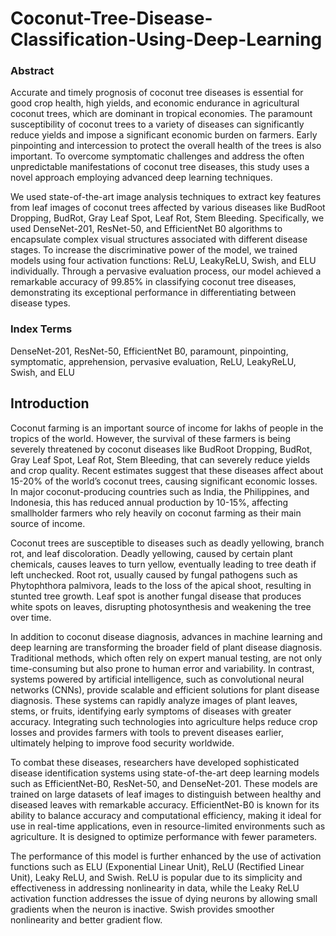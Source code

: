 # Coconut-Tree-Disease-Classification-Using-Deep-Learning

### Abstract
Accurate and timely prognosis of coconut tree diseases is essential for good crop health, high yields, and economic endurance in agricultural coconut trees, which are dominant in tropical economies. The paramount susceptibility of coconut trees to a variety of diseases can significantly reduce yields and impose a significant economic burden on farmers. Early pinpointing and intercession to protect the overall health of the trees is also important. To overcome symptomatic challenges and address the often unpredictable manifestations of coconut tree diseases, this study uses a novel approach employing advanced deep learning techniques.

We used state-of-the-art image analysis techniques to extract key features from leaf images of coconut trees affected by various diseases like BudRoot Dropping, BudRot, Gray Leaf Spot, Leaf Rot, Stem Bleeding. Specifically, we used DenseNet-201, ResNet-50, and EfficientNet B0 algorithms to encapsulate complex visual structures associated with different disease stages. To increase the discriminative power of the model, we trained models using four activation functions: ReLU, LeakyReLU, Swish, and ELU individually. Through a pervasive evaluation process, our model achieved a remarkable accuracy of 99.85% in classifying coconut tree diseases, demonstrating its exceptional performance in differentiating between disease types.

### Index Terms
DenseNet-201, ResNet-50, EfficientNet B0, paramount, pinpointing, symptomatic, apprehension, pervasive evaluation, ReLU, LeakyReLU, Swish, and ELU

## Introduction
Coconut farming is an important source of income for lakhs of people in the tropics of the world. However, the survival of these farmers is being severely threatened by coconut diseases like BudRoot Dropping, BudRot, Gray Leaf Spot, Leaf Rot, Stem Bleeding, that can severely reduce yields and crop quality. Recent estimates suggest that these diseases affect about 15-20% of the world’s coconut trees, causing significant economic losses. In major coconut-producing countries such as India, the Philippines, and Indonesia, this has reduced annual production by 10-15%, affecting smallholder farmers who rely heavily on coconut farming as their main source of income.

Coconut trees are susceptible to diseases such as deadly yellowing, branch rot, and leaf discoloration. Deadly yellowing, caused by certain plant chemicals, causes leaves to turn yellow, eventually leading to tree death if left unchecked. Root rot, usually caused by fungal pathogens such as Phytophthora palmivora, leads to the loss of the apical shoot, resulting in stunted tree growth. Leaf spot is another fungal disease that produces white spots on leaves, disrupting photosynthesis and weakening the tree over time.

In addition to coconut disease diagnosis, advances in machine learning and deep learning are transforming the broader field of plant disease diagnosis. Traditional methods, which often rely on expert manual testing, are not only time-consuming but also prone to human error and variability. In contrast, systems powered by artificial intelligence, such as convolutional neural networks (CNNs), provide scalable and efficient solutions for plant disease diagnosis. These systems can rapidly analyze images of plant leaves, stems, or fruits, identifying early symptoms of diseases with greater accuracy. Integrating such technologies into agriculture helps reduce crop losses and provides farmers with tools to prevent diseases earlier, ultimately helping to improve food security worldwide.

To combat these diseases, researchers have developed sophisticated disease identification systems using state-of-the-art deep learning models such as EfficientNet-B0, ResNet-50, and DenseNet-201. These models are trained on large datasets of leaf images to distinguish between healthy and diseased leaves with remarkable accuracy. EfficientNet-B0 is known for its ability to balance accuracy and computational efficiency, making it ideal for use in real-time applications, even in resource-limited environments such as agriculture. It is designed to optimize performance with fewer parameters.

The performance of this model is further enhanced by the use of activation functions such as ELU (Exponential Linear Unit), ReLU (Rectified Linear Unit), Leaky ReLU, and Swish. ReLU is popular due to its simplicity and effectiveness in addressing nonlinearity in data, while the Leaky ReLU activation function addresses the issue of dying neurons by allowing small gradients when the neuron is inactive. Swish provides smoother nonlinearity and better gradient flow.
